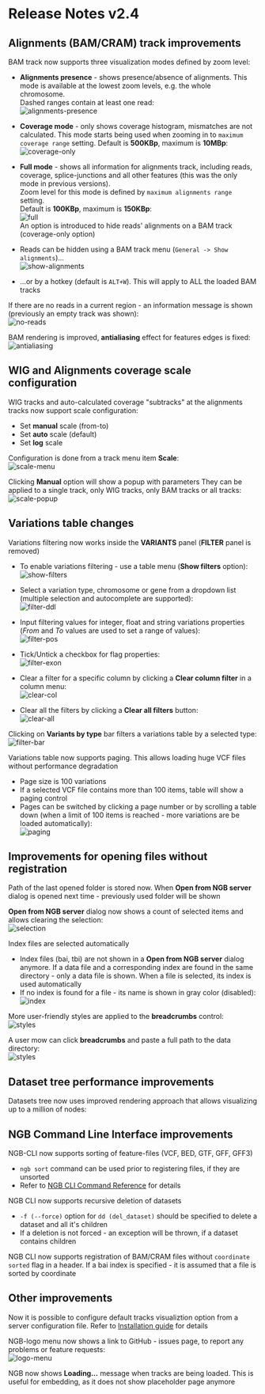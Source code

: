 # Release Notes v2.4

## Alignments (BAM/CRAM) track improvements

BAM track now supports three visualization modes defined by zoom level:

* **Alignments presence** - shows presence/absence of alignments. This mode is available at the lowest zoom levels, e.g. the whole chromosome.  
Dashed ranges contain at least one read:  
    ![alignments-presence](images/1-alignments-presence.png)

* **Coverage mode** - only shows coverage histogram, mismatches are not calculated. This mode starts being used when zooming in to `maximum coverage range` setting.
Default is **500KBp**, maximum is **10MBp**:  
    ![coverage-only](images/2-coverage-only.png)

* **Full mode** - shows all information for alignments track, including reads, coverage, splice-junctions and all other features (this was the only mode in previous versions).  
Zoom level for this mode is defined by `maximum alignments range` setting.  
Default is **100KBp**, maximum is **150KBp**:  
    ![full](images/3-full.png)  
An option is introduced to hide reads' alignments on a BAM track (coverage-only option)

* Reads can be hidden using a BAM track menu (`General -> Show alignments`)...  
    ![show-alignments](images/4-show-alignments.png)

* ...or by a hotkey (default is `ALT+W`). This will apply to ALL the loaded BAM tracks

If there are no reads in a current region - an information message is shown (previously an empty track was shown):  
    ![no-reads](images/5-no-reads.png)

BAM rendering is improved, **antialiasing** effect for features edges is fixed:  
    ![antialiasing](images/6-antialiasing.png)

## WIG and Alignments coverage scale configuration

WIG tracks and auto-calculated coverage "subtracks" at the alignments tracks now support scale configuration:

* Set **manual** scale (from-to)
* Set **auto** scale (default)
* Set **log** scale

Configuration is done from a track menu item **Scale**:  
    ![scale-menu](images/7-scale-menu.png)

Clicking **Manual** option will show a popup with parameters 
They can be applied to a single track, only WIG tracks, only BAM tracks or all tracks:  
    ![scale-popup](images/8-scale-popup.png)

## Variations table changes

Variations filtering now works inside the **VARIANTS** panel (**FILTER** panel is removed)

* To enable variations filtering - use a table menu (**Show filters** option):  
    ![show-filters](images/9-show-filters.png)

* Select a variation type, chromosome or gene from a dropdown list (multiple selection and autocomplete are supported):  
    ![filter-ddl](images/10-filter-ddl.png)

* Input filtering values for integer, float and string variations properties (_From_ and _To_ values are used to set a range of values):  
    ![filter-pos](images/11-filter-pos.png)

* Tick/Untick a checkbox for flag properties:  
    ![filter-exon](images/12-filter-exon.png)

* Clear a filter for a specific column by clicking a **Clear column filter** in a column menu:  
    ![clear-col](images/13-clear-col.png)

* Clear all the filters by clicking a **Clear all filters** button:  
    ![clear-all](images/14-clear-all.png)

Clicking on **Variants by type** bar filters a variations table by a selected type:  
    ![filter-bar](images/15-filter-bar.png)

Variations table now supports paging. This allows loading huge VCF files without performance degradation

* Page size is 100 variations
* If a selected VCF file contains more than 100 items, table will show a paging control
* Pages can be switched by clicking a page number or by scrolling a table down (when a limit of 100 items is reached - more variations are be loaded automatically):  
    ![paging](images/16-paging.png)

## Improvements for opening files without registration

Path of the last opened folder is stored now. When **Open from NGB server** dialog is opened next time - previously used folder will be shown

**Open from NGB server** dialog now shows a count of selected items and allows clearing the selection:  
    ![selection](images/17-selection.png)

Index files are selected automatically

* Index files (bai, tbi) are not shown in a **Open from NGB server** dialog anymore. If a data file and a corresponding index are found in the same directory - only a data file is shown. When a file is selected, its index is used automatically
* If no index is found for a file - its name is shown in gray color (disabled):  
    ![index](images/18-index.png)

More user-friendly styles are applied to the **breadcrumbs** control:  
    ![styles](images/19-styles.png)

A user mow can click **breadcrumbs** and paste a full path to the data directory:  
    ![styles](images/20-edit-bc.png)

## Dataset tree performance improvements

Datasets tree now uses improved rendering approach that allows visualizing up to a million of nodes:

## NGB Command Line Interface improvements

NGB-CLI now supports sorting of feature-files (VCF, BED, GTF, GFF, GFF3)

* `ngb sort` command can be used prior to registering files, if they are unsorted
* Refer to [NGB CLI Command Reference](../../cli/command-reference.md) for details

NGB CLI now supports recursive deletion of datasets

* `-f (--force)` option for `dd (del_dataset)` should be specified to delete a dataset and all it's children
* If a deletion is not forced - an exception will be thrown, if a dataset contains children

NGB CLI now supports registration of BAM/CRAM files without `coordinate sorted` flag in a header. If a bai index is specified - it is assumed that a file is sorted by coordinate

## Other improvements

Now it is possible to configure default tracks visualiztion option from a server configuration file. Refer to [Installation guide](../../installation/standalone.md) for details

NGB-logo menu now shows a link to GitHub - issues page, to report any problems or feature requests:  
    ![logo-menu](images/21-logo-menu.png)

NGB now shows **Loading...** message when tracks are being loaded. This is useful for embedding, as it does not show placeholder page anymore
